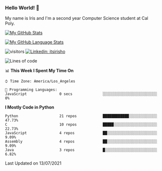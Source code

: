 ### Hello World! 👋

My name is Iris and I'm a second year Computer Science student at Cal Poly. 


[![My GitHub Stats](https://github-readme-stats.vercel.app/api?username=sleepyStick&show_icons=true&&count_private=true&include_all_commits=true&theme=buefy)]()

[![My GitHub Language Stats](https://github-readme-stats.vercel.app/api/top-langs/?username=sleepyStick&langs_count=5&theme=buefy)]()

![visitors](https://visitor-badge.glitch.me/badge?page_id=sleepyStick.sleepyStick)
[![Linkedin: itsirisho](https://img.shields.io/badge/-itsirisho-informational?style=flat-square&logo=Linkedin&logoColor=white&link=https://www.linkedin.com/in/itsirisho/)](https://www.linkedin.com/in/itsirisho/)

<!--START_SECTION:waka-->
![Lines of code](https://img.shields.io/badge/From%20Hello%20World%20I%27ve%20Written-13.2%20million%20lines%20of%20code-blue)

📊 **This Week I Spent My Time On** 

```text
⌚︎ Time Zone: America/Los_Angeles

💬 Programming Languages: 
JavaScript               0 secs              ░░░░░░░░░░░░░░░░░░░░░░░░░   0%

```

**I Mostly Code in Python** 

```text
Python                   21 repos            ████████████░░░░░░░░░░░░░   47.73% 
C                        10 repos            █████░░░░░░░░░░░░░░░░░░░░   22.73% 
JavaScript               4 repos             ██░░░░░░░░░░░░░░░░░░░░░░░   9.09% 
Assembly                 4 repos             ██░░░░░░░░░░░░░░░░░░░░░░░   9.09% 
Java                     3 repos             █░░░░░░░░░░░░░░░░░░░░░░░░   6.82%

```



 Last Updated on 13/07/2021
<!--END_SECTION:waka-->

<!--
**konanyuta/konanyuta** is a ✨ _special_ ✨ repository because its `README.md` (this file) appears on your GitHub profile.

Here are some ideas to get you started:

- 🔭 I’m currently working on ...
- 🌱 I’m currently learning ...
- 👯 I’m looking to collaborate on ...
- 🤔 I’m looking for help with ...
- 💬 Ask me about ...
- 📫 How to reach me: ...
- 😄 Pronouns: ...
- ⚡ Fun fact: ...
-->
